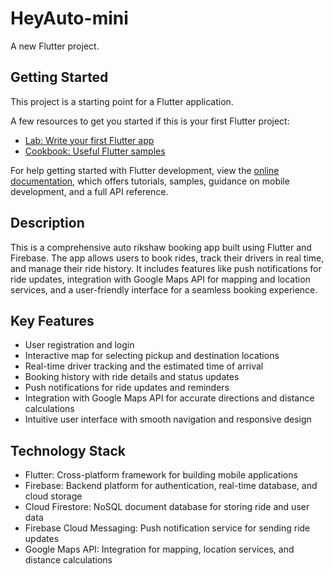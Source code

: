 # HeyAuto-mini

A new Flutter project.

## Getting Started

This project is a starting point for a Flutter application.

A few resources to get you started if this is your first Flutter project:

- [Lab: Write your first Flutter app](https://docs.flutter.dev/get-started/codelab)
- [Cookbook: Useful Flutter samples](https://docs.flutter.dev/cookbook)

For help getting started with Flutter development, view the
[online documentation](https://docs.flutter.dev/), which offers tutorials,
samples, guidance on mobile development, and a full API reference.

## Description

This is a comprehensive auto rikshaw booking app built using Flutter and Firebase. The app allows users to book rides, track their drivers in real time, and manage
their ride history. It includes features like push notifications for ride updates, integration with Google Maps API for mapping and location services, and a user-friendly interface for a seamless booking experience.

## Key Features

- User registration and login
- Interactive map for selecting pickup and destination locations
- Real-time driver tracking and the estimated time of arrival
- Booking history with ride details and status updates
- Push notifications for ride updates and reminders
- Integration with Google Maps API for accurate directions and distance calculations
- Intuitive user interface with smooth navigation and responsive design

## Technology Stack

- Flutter: Cross-platform framework for building mobile applications
- Firebase: Backend platform for authentication, real-time database, and cloud storage
- Cloud Firestore: NoSQL document database for storing ride and user data
- Firebase Cloud Messaging: Push notification service for sending ride updates
- Google Maps API: Integration for mapping, location services, and distance calculations
